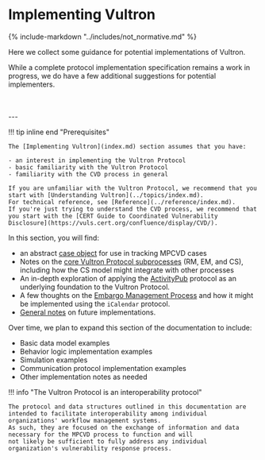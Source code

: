 # Implementing Vultron

{% include-markdown "../includes/not_normative.md" %}

Here we collect some guidance for potential implementations of Vultron.

While a complete protocol implementation specification remains a work in progress, we do have a few additional
suggestions for potential implementers.

<!-- hr to force spacing -->
<br/>
<br/>
---

!!! tip inline end "Prerequisites"

    The [Implementing Vultron](index.md) section assumes that you have:
    
    - an interest in implementing the Vultron Protocol
    - basic familiarity with the Vultron Protocol
    - familiarity with the CVD process in general

    If you are unfamiliar with the Vultron Protocol, we recommend that you start with [Understanding Vultron](../topics/index.md).
    For technical reference, see [Reference](../reference/index.md).
    If you're just trying to understand the CVD process, we recommend that you start with the [CERT Guide to Coordinated Vulnerability Disclosure](https://vuls.cert.org/confluence/display/CVD/).

In this section, you will find:

- an abstract [case object](case_object.md) for use in tracking MPCVD cases
- Notes on the [core Vultron Protocol subprocesses](process_implementation.md) (RM, EM, and CS), including how the CS model might integrate with
other processes
- An in-depth exploration of applying the [ActivityPub](activitypub/index.md) protocol as an underlying foundation to
  the Vultron Protocol.
- A few thoughts on the [Embargo Management Process](em_icalendar.md) and how it might be implemented using the `iCalendar` protocol.
- [General notes](general_implementation.md) on future implementations.

Over time, we plan to expand this section of the documentation to include:

- Basic data model examples
- Behavior logic implementation examples
- Simulation examples
- Communication protocol implementation examples
- Other implementation notes as needed

!!! info "The Vultron Protocol is an interoperability protocol"

    The protocol and data structures outlined in this documentation are intended to facilitate interoperability among individual 
    organizations' workflow management systems.
    As such, they are focused on the exchange of information and data necessary for the MPCVD process to function and will 
    not likely be sufficient to fully address any individual organization's vulnerability response process.
